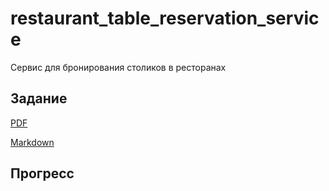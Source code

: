 # restaurant_table_reservation_service

Сервис для бронирования столиков в ресторанах

## Задание

[PDF](./docs/Бронирование.pdf)

[Markdown](./docs/task.md)

## Прогресс
